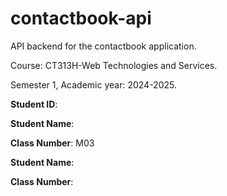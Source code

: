 # contactbook-api

API backend for the contactbook application.

Course: CT313H-Web Technologies and Services.

Semester 1, Academic year: 2024-2025.

**Student ID**: 

**Student Name**: 

**Class Number**: M03

**Student Name**: 

**Class Number**: 

